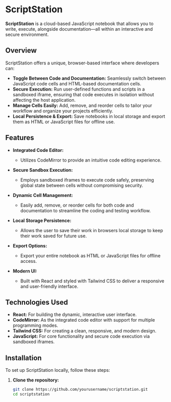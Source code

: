 # ScriptStation

**ScriptStation** is a cloud-based JavaScript notebook that allows you to write, execute, alongside documentation—all within an interactive and secure environment.

## Overview

ScriptStation offers a unique, browser-based interface where developers can:
- **Toggle Between Code and Documentation:** Seamlessly switch between JavaScript code cells and HTML-based documentation cells.
- **Secure Execution:** Run user-defined functions and scripts in a sandboxed iframe, ensuring that code executes in isolation without affecting the host application.
- **Manage Cells Easily:** Add, remove, and reorder cells to tailor your workflow and organize your projects efficiently.
- **Local Persistence & Export:** Save notebooks in local storage and export them as HTML or JavaScript files for offline use.

## Features

- **Integrated Code Editor:**  
  - Utilizes CodeMirror to provide an intuitive code editing experience.
  
- **Secure Sandbox Execution:**  
  - Employs sandboxed iframes to execute code safely, preserving global state between cells without compromising security.
  
- **Dynamic Cell Management:**  
  - Easily add, remove, or reorder cells for both code and documentation to streamline the coding and testing workflow.
  
- **Local Storage Persistence:**  
  - Allows the user to save their work in browsers local storage to keep their work saved for future use.
  
- **Export Options:**  
  - Export your entire notebook as HTML or JavaScript files for offline access.
  
- **Modern UI:**  
  - Built with React and styled with Tailwind CSS to deliver a responsive and user-friendly interface.

## Technologies Used

- **React:** For building the dynamic, interactive user interface.
- **CodeMirror:** As the integrated code editor with support for multiple programming modes.
- **Tailwind CSS:** For creating a clean, responsive, and modern design.
- **JavaScript:** For core functionality and secure code execution via sandboxed iframes.

## Installation

To set up ScriptStation locally, follow these steps:

1. **Clone the repository:**

   ```bash
   git clone https://github.com/yourusername/scriptstation.git
   cd scriptstation
